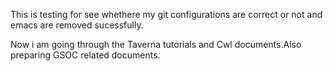 This is testing for see whethere my git configurations are correct or not and emacs are removed sucessfully.


 Now i am going through the Taverna tutorials and Cwl documents.Also preparing GSOC related documents.
